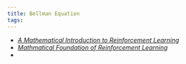```yaml
---
title: Bellman Equation
tags:
---
```


* [*A Mathematical Introduction to Reinforcement Learning*](https://cims.nyu.edu/~donev/Teaching/WrittenOral/Projects/XintianHan-WrittenAndOral.pdf)
* [*Mathmatical Foundation of Reinforcement Learning*](https://github.com/MathFoundationRL/Book-Mathmatical-Foundation-of-Reinforcement-Learning)
* 
